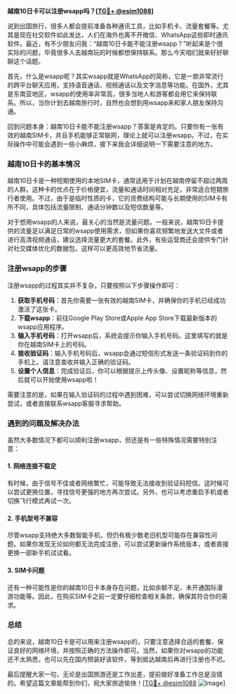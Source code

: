**越南10日卡可以注册wsapp吗？[[TG💪+ @esim1088](https://t.me/s/esim1088)]**

说到出国旅行，很多人都会提前准备各种通讯工具，比如手机卡、流量套餐等。尤其是现在社交软件如此发达，人们在海外也离不开微信、WhatsApp这些即时通讯软件。最近，有不少朋友问我：“越南10日卡能不能注册wsapp？”听起来是个很实际的问题，毕竟很多人去越南玩的时候都想保持联系。那么今天咱们就来好好聊聊这个话题。

首先，什么是wsapp呢？其实wsapp就是WhatsApp的简称，它是一款非常流行的跨平台聊天应用，支持语音通话、视频通话以及文字消息等功能。在国外，尤其是东南亚地区，wsapp的使用率非常高，很多当地人和游客都会用它来保持联系。所以，当你计划去越南旅行时，自然也会想到用wsapp来和家人朋友保持沟通。

回到问题本身：越南10日卡能不能注册wsapp？答案是肯定的。只要你有一张有效的越南SIM卡，并且手机能够正常联网，理论上就可以注册wsapp。不过，在实际操作中可能会遇到一些小麻烦，接下来我会详细说明一下需要注意的地方。

### 越南10日卡的基本情况

越南10日卡是一种短期使用的本地SIM卡，通常适用于计划在越南停留不超过两周的人群。这种卡的优点在于价格便宜，流量和通话时间相对充足，非常适合短期旅行者使用。不过，由于是临时性质的卡，它的资费结构可能与长期使用的SIM卡有所不同，具体包括流量限制、通话分钟数以及短信数量等。

对于想用wsapp的人来说，最关心的当然是流量问题。一般来说，越南10日卡提供的流量足以满足日常的wsapp使用需求，但如果你喜欢频繁地发送大文件或者进行高清视频通话，建议选择流量更大的套餐。此外，有些运营商还会提供专门针对社交媒体优化的数据包，这样可以更高效地节省流量。

### 注册wsapp的步骤

注册wsapp的过程其实并不复杂，只要按照以下步骤操作即可：

1. **获取手机号码**：首先你需要一张有效的越南SIM卡，并确保你的手机已经成功激活了这张卡。
2. **下载wsapp**：前往Google Play Store或Apple App Store下载最新版本的wsapp应用程序。
3. **输入手机号码**：打开wsapp后，系统会提示你输入手机号码。这里填写的就是你在越南SIM卡上的号码。
4. **接收验证码**：输入手机号码后，wsapp会通过短信形式发送一条验证码到你的手机上。请注意查收并输入正确的验证码。
5. **设置个人信息**：完成验证后，你可以根据提示上传头像、设置昵称等信息，然后就可以开始使用wsapp啦！

需要注意的是，如果在输入验证码的过程中遇到困难，可以尝试切换网络环境重新尝试，或者直接联系wsapp客服寻求帮助。

### 遇到的问题及解决办法

虽然大多数情况下都可以顺利注册wsapp，但还是有一些特殊情况需要特别注意：

#### 1. 网络连接不稳定
有时候，由于信号不佳或者网络繁忙，可能导致无法接收到验证码短信。这时候可以尝试更换位置，寻找信号更强的地方再次尝试。另外，也可以考虑重启手机或者切换飞行模式再试一次。

#### 2. 手机型号不兼容
尽管wsapp支持绝大多数智能手机，但仍有极少数老旧机型可能存在兼容性问题。如果你发现无论如何都无法完成注册，可以尝试更新操作系统版本，或者直接更换一部新手机试试看。

#### 3. SIM卡问题
还有一种可能性是你的越南10日卡本身存在问题，比如余额不足、未开通国际漫游功能等。因此，在购买SIM卡之前一定要仔细检查相关条款，确保其符合你的需求。

### 总结

总的来说，越南10日卡是可以用来注册wsapp的，只要注意选择合适的套餐、保证良好的网络环境，并按照正确的方法操作即可。当然，如果你对wsapp的功能还不太熟悉，也可以先在国内预装好该软件，等到抵达越南后再进行注册也不迟。

最后提醒大家一句，无论是出国旅游还是工作出差，提前做好准备工作总是没错的。希望这篇文章能帮到你们，祝大家旅途愉快！[[TG💪+ @esim1088](https://t.me/s/esim1088) ![Image](https://i.postimg.cc/4NQfJmqS/Snipaste-2025-05-13-00-14-12.png)]